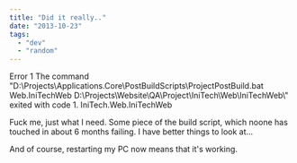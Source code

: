 ```yaml
---
title: "Did it really.."
date: "2013-10-23"
tags: 
  - "dev"
  - "random"
---
```


Error 1 The command "D:\\Projects\\Applications.Core\\PostBuildScripts\\ProjectPostBuild.bat Web.IniTechWeb D:\\Projects\\Website\\QA\\Project\\IniTech\\Web\\IniTechWeb\\" exited with code 1. IniTech.Web.IniTechWeb

Fuck me, just what I need. Some piece of the build script, which noone has touched in about 6 months failing. I have better things to look at...

<edit> And of course, restarting my PC now means that it's working.
